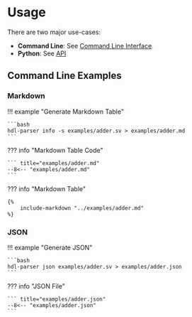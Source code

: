 # Usage

There are two major use-cases:

* **Command Line**: See [Command Line Interface](cli.md)
* **Python**: See [API](api.md)

## Command Line Examples

### Markdown

!!! example "Generate Markdown Table"

    ```bash
    hdl-parser info -s examples/adder.sv > examples/adder.md
    ```

??? info "Markdown Table Code"

    ``` title="examples/adder.md"
    --8<-- "examples/adder.md"
    ```

??? info "Markdown Table"

    {%
        include-markdown "../examples/adder.md"
    %}

### JSON

!!! example "Generate JSON"

    ```bash
    hdl-parser json examples/adder.sv > examples/adder.json
    ```

??? info "JSON File"

    ``` title="examples/adder.json"
    --8<-- "examples/adder.json"
    ```
